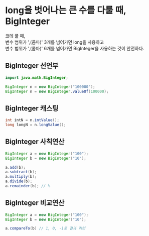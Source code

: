 # long을 벗어나는 큰 수를 다룰 때, BigInteger
코테 풀 때, <br>
변수 범위가 ',(콤마)' 3개를 넘어가면 long을 사용하고<br>
변수 범위가 ',(콤마)' 6개를 넘어가면 BigInteger을 사용하는 것이 안전하다.<br>

## BigInteger 선언부
```java
import java.math.BigInteger;

BigInteger n = new BigInteger("100000");
BigInteger n = new BigInteger.valueOf(100000);
```

## BigInteger 캐스팅
```java
int intN = n.intValue();
long longN = n.longValue();
```

## BigInteger 사칙연산
```java
BigInteger a = new BigInteger("100");
BigInteger b = new BigInteger("10");

a.add(b);
a.subtract(b);
a.multiply(b);
a.divide(b);
a.remainder(b); // %
```

## BigInteger 비교연산
```java
BigInteger a = new BigInteger("100");
BigInteger b = new BigInteger("10");

a.compareTo(b) // 1, 0, -1로 결과 리턴
```

